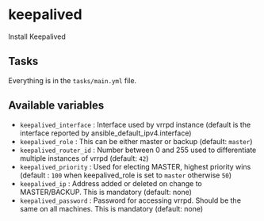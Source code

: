 # keepalived

Install Keepalived

## Tasks

Everything is in the `tasks/main.yml` file.

## Available variables

* `keepalived_interface` : Interface used by vrrpd instance (default is the interface reported by ansible_default_ipv4.interface)
* `keepalived_role` : This can be either master or backup (default: `master`)
* `keepalived_router_id` : Number between 0 and 255 used to differentiate multiple instances of vrrpd (default: `42`)
* `keepalived_priority` : Used for electing MASTER, highest priority wins (default : `100` when keepalived_role is set to `master` otherwise `50`)
* `keepalived_ip` : Address added or deleted on change to MASTER/BACKUP. This is mandatory (default: none)
* `keepalived_password` : Password for accessing vrrpd. Should be the same on all machines. This is mandatory (default: none)
